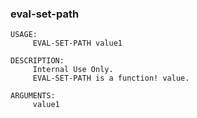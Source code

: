 ### eval-set-path
```red
USAGE:
     EVAL-SET-PATH value1

DESCRIPTION: 
     Internal Use Only. 
     EVAL-SET-PATH is a function! value.

ARGUMENTS:
     value1        

```